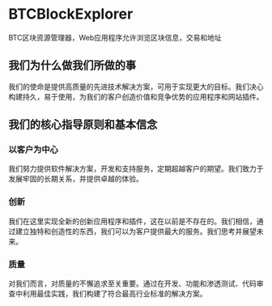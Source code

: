 # BTCBlockExplorer

BTC区块资源管理器，Web应用程序允许浏览区块信息，交易和地址

## 我们为什么做我们所做的事

我们的使命是提供高质量的先进技术解决方案，可用于实现更大的目标。我们决心构建持久，易于使用，为我们的客户创造价值和竞争优势的应用程序和网站插件。

## 我们的核心指导原则和基本信念

### 以客户为中心

我们努力提供软件解决方案，开发和支持服务，定期超越客户的期望。我们致力于发展牢固的长期关系，并提供卓越的体验。

### 创新

我们在这里实现全新的创新应用程序和插件，这在以前是不存在的。我们相信，通过建立独特和创造性的东西，我们可以为客户提供最大的服务。我们思考并展望未来。

### 质量

对我们而言，对质量的不懈追求至关重要。通过在开发、功能和渗透测试、代码审查中利用最佳实践，我们构建了符合最高行业标准的解决方案。
